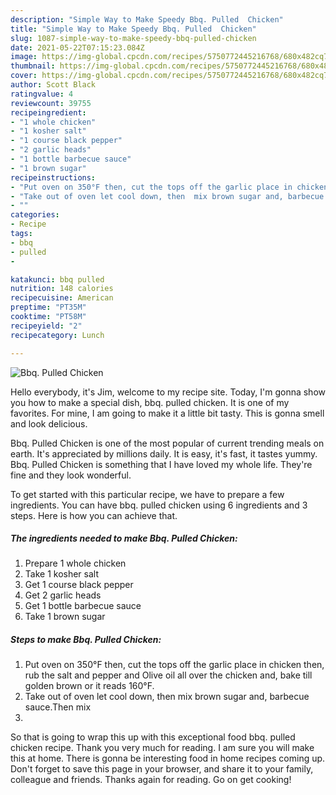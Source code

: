 ```yaml
---
description: "Simple Way to Make Speedy Bbq. Pulled  Chicken"
title: "Simple Way to Make Speedy Bbq. Pulled  Chicken"
slug: 1087-simple-way-to-make-speedy-bbq-pulled-chicken
date: 2021-05-22T07:15:23.084Z
image: https://img-global.cpcdn.com/recipes/5750772445216768/680x482cq70/bbq-pulled-chicken-recipe-main-photo.jpg
thumbnail: https://img-global.cpcdn.com/recipes/5750772445216768/680x482cq70/bbq-pulled-chicken-recipe-main-photo.jpg
cover: https://img-global.cpcdn.com/recipes/5750772445216768/680x482cq70/bbq-pulled-chicken-recipe-main-photo.jpg
author: Scott Black
ratingvalue: 4
reviewcount: 39755
recipeingredient:
- "1 whole chicken"
- "1 kosher salt"
- "1 course black pepper"
- "2 garlic heads"
- "1 bottle barbecue sauce"
- "1 brown sugar"
recipeinstructions:
- "Put oven on 350°F then, cut the tops off the garlic place in chicken then, rub the salt and pepper and Olive oil all over the chicken and, bake till golden brown or it reads 160°F."
- "Take out of oven let cool down, then  mix brown sugar and, barbecue sauce.Then mix"
- ""
categories:
- Recipe
tags:
- bbq
- pulled
- 

katakunci: bbq pulled  
nutrition: 148 calories
recipecuisine: American
preptime: "PT35M"
cooktime: "PT58M"
recipeyield: "2"
recipecategory: Lunch

---
```



![Bbq. Pulled  Chicken](https://img-global.cpcdn.com/recipes/5750772445216768/680x482cq70/bbq-pulled-chicken-recipe-main-photo.jpg)

Hello everybody, it's Jim, welcome to my recipe site. Today, I'm gonna show you how to make a special dish, bbq. pulled  chicken. It is one of my favorites. For mine, I am going to make it a little bit tasty. This is gonna smell and look delicious.

Bbq. Pulled  Chicken is one of the most popular of current trending meals on earth. It's appreciated by millions daily. It is easy, it's fast, it tastes yummy. Bbq. Pulled  Chicken is something that I have loved my whole life. They're fine and they look wonderful.




To get started with this particular recipe, we have to prepare a few ingredients. You can have bbq. pulled  chicken using 6 ingredients and 3 steps. Here is how you can achieve that.

<!--inarticleads1-->

##### The ingredients needed to make Bbq. Pulled  Chicken:

1. Prepare 1 whole chicken
1. Take 1 kosher salt
1. Get 1 course black pepper
1. Get 2 garlic heads
1. Get 1 bottle barbecue sauce
1. Take 1 brown sugar




<!--inarticleads2-->

##### Steps to make Bbq. Pulled  Chicken:

1. Put oven on 350°F then, cut the tops off the garlic place in chicken then, rub the salt and pepper and Olive oil all over the chicken and, bake till golden brown or it reads 160°F.
1. Take out of oven let cool down, then  mix brown sugar and, barbecue sauce.Then mix
1. 




So that is going to wrap this up with this exceptional food bbq. pulled  chicken recipe. Thank you very much for reading. I am sure you will make this at home. There is gonna be interesting food in home recipes coming up. Don't forget to save this page in your browser, and share it to your family, colleague and friends. Thanks again for reading. Go on get cooking!
